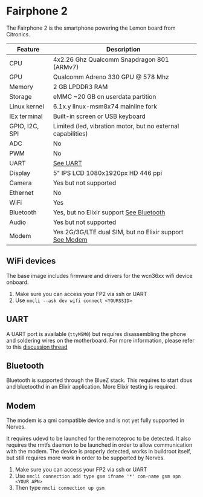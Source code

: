 # Fairphone 2

The Fairphone 2 is the smartphone powering the Lemon board from Citronics.

| Feature              | Description                                                       |
| -------------------- | ----------------------------------------------------------------- |
| CPU                  | 4x2.26 Ghz Qualcomm Snapdragon 801 (ARMv7)                        |
| GPU                  | Qualcomm Adreno 330 GPU @ 578 Mhz                                 |
| Memory               | 2 GB LPDDR3 RAM                                                   |
| Storage              | eMMC ~20 GB on userdata partition                                 |
| Linux kernel         | 6.1x.y linux-msm8x74 mainline fork                                |
| IEx terminal         | Built-in screen or USB keyboard                                   |
| GPIO, I2C, SPI       | Limited (led, vibration motor, but no external capabilities)      |
| ADC                  | No                                                                |
| PWM                  | No                                                                |
| UART                 | [See UART](#uart)                                                 |
| Display              | 5" IPS LCD 1080x1920px HD 446 ppi                                 |
| Camera               | Yes but not supported                                             |
| Ethernet             | No                                                                |
| WiFi                 | Yes                                                               |
| Bluetooth            | Yes, but no Elixir support [See Bluetooth](#bluetooth)            |
| Audio                | Yes but not supported                                             |
| Modem                | Yes 2G/3G/LTE dual SIM, but no Elixir support [See Modem](#modem) |

## WiFi devices

The base image includes firmware and drivers for the wcn36xx wifi device onboard.

1. Make sure you can access your FP2 via ssh or UART
2. Use `nmcli --ask dev wifi connect <YOURSSID>`

## UART

A UART port is available (`ttyMSM0`) but requires disassembling the phone and soldering wires on the motherboard. For more information, please refer to this [discussion thread](https://forum.fairphone.com/t/information-about-the-debug-connector-on-the-fp2/23746/2)

## Bluetooth

Bluetooth is supported through the BlueZ stack. This requires to start dbus and bluetoothd in an Elixir application. More Elixir testing is required.

## Modem

The modem is a qmi compatible device and is not yet fully supported in Nerves.

It requires udevd to be launched for the remoteproc to be detected. It also requires the rmtfs daemon to be launched in order to allow communication with the modem. The device is properly detected, works in buildroot itself, but still requires more work in order to be supported by Nerves.

1. Make sure you can access your FP2 via ssh or UART
2. Use `nmcli connection add type gsm ifname '*' con-name gsm apn <YOUR APN>`
3. Then type `nmcli connection up gsm`
